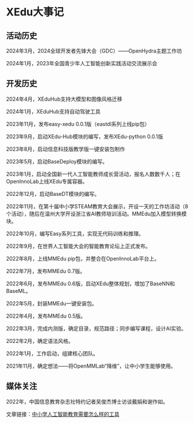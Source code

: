 # XEdu大事记

## 活动历史

2024年3月，2024全球开发者先锋大会（GDC）——OpenHydra主题工作坊

2024年1月，2023年全国青少年人工智能创新实践活动交流展示会

## 开发历史

2024年4月，XEduHub支持大模型和图像风格迁移

2024年1月，XEduHub支持自动驾驶工具

2023年11月，发布easy-xedu 0.0.1版（eastdl系列上线pip包）

2023年9月，启动XEdu-Hub模块的编写，发布XEdu-python 0.0.1版

2023年8月，启动信息科技版教学版一键安装包制作

2023年5月，启动BaseDeploy模块的编写。

2023年1月，启动全国新一代人工智能教师成长营活动，报名人数数千人；在OpenInnoLab上线XEdu专属容器。

2022年12月，启动BaseDT模块的编写。

2022年11月，在第十届中小学STEAM教育大会展示，开设一天的工作坊活动（8个活动），随后在温州大学开设浙江省AI教师培训活动。MMEdu加入模型转换模块。

2022年10月，编写Easy系列工具，实现无代码训练和推理。

2022年9月，在世界人工智能大会的智能教育论坛上正式发布。

2022年8月，上线MMEdu pip包，并整合在OpenInnoLab平台上。

2022年7月，发布MMEdu 0.7版。

2022年6月，发布MMEdu 0.6版，启动XEdu整体规划，增加了BaseNN和BaseML。

2022年5月，封装MMEdu一键安装包。

2022年4月，发布MMEdu 0.5版。

2022年3月，完成内测版，确定目录，规范路径；同步编写课程，设计AI实验。

2022年2月，确定语法风格。

2022年1月，工作启动，组建核心团队。

2021年11月，确定想法——将OpenMMLab“降维”，让中小学生能够使用。

## 媒体关注

2022年，中国信息教育杂志社特约记者吴俊杰博士访谈戴娟和谢作如。

文章链接：[中小学人工智能教育需要怎么样的工具](https://github.com/OpenXLab-Edu/XEdu-docs/blob/master/source/images/about/2022-6.pdf)
